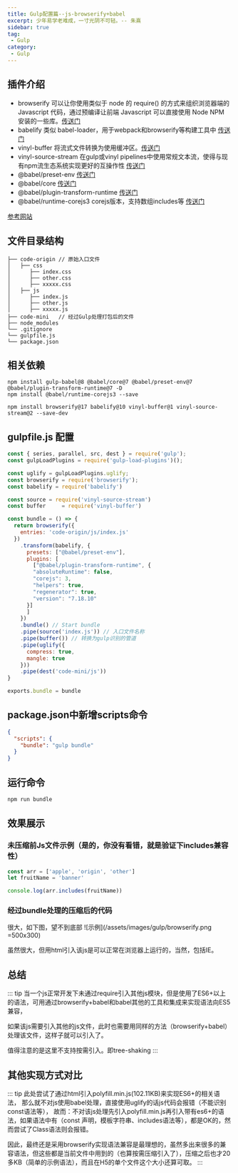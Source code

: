 ```yaml
---
title: Gulp配置篇--js-browserify+babel
excerpt: 少年易学老难成，一寸光阴不可轻。-- 朱熹
sidebar: true
tag:
 - Gulp
category:
 - Gulp
---
```


## 插件介绍
+ browserify 可以让你使用类似于 node 的 require() 的方式来组织浏览器端的 Javascript 代码，通过预编译让前端 Javascript 可以直接使用 Node NPM 安装的一些库。[传送门](https://github.com/browserify/browserify)
+ babelify 类似 babel-loader，用于webpack和browserify等构建工具中 [传送门](https://github.com/babel/babelify)
+ vinyl-buffer 将流式文件转换为使用缓冲区。[传送门](https://github.com/hughsk/vinyl-buffer)
+ vinyl-source-stream 在gulp或vinyl pipelines中使用常规文本流，使得与现有npm流生态系统实现更好的互操作性 [传送门](https://github.com/hughsk/vinyl-source-stream)
+ @babel/preset-env [传送门](https://www.babeljs.cn/docs/babel-preset-env)
+ @babel/core [传送门](https://www.babeljs.cn/docs/babel-core)
+ @babel/plugin-transform-runtime [传送门](https://www.babeljs.cn/docs/babel-plugin-transform-runtime)
+ @babel/runtime-corejs3 corejs版本，支持数组includes等 [传送门](https://www.babeljs.cn/docs/babel-plugin-transform-runtime)

[参考网站](https://www.digitalocean.com/community/tutorials/getting-started-with-browserify#toc-browserify-transforms)

## 文件目录结构

```
├── code-origin // 原始入口文件
│   ├── css
│      ├── index.css 
│      ├── other.css 
│      ├── xxxxx.css
│   ├── js
│      ├── index.js 
│      ├── other.js 
│      ├── xxxxx.js
├── code-mini   // 经过Gulp处理打包后的文件
├── node_modules
└── .gitignore
└── gulpfile.js 
└── package.json
```


## 相关依赖

```
npm install gulp-babel@8 @babel/core@7 @babel/preset-env@7 @babel/plugin-transform-runtime@7 -D
npm install @babel/runtime-corejs3 --save

npm install browserify@17 babelify@10 vinyl-buffer@1 vinyl-source-stream@2 --save-dev
```

## gulpfile.js 配置

```js
const { series, parallel, src, dest } = require('gulp');
const gulpLoadPlugins = require('gulp-load-plugins')();

const uglify = gulpLoadPlugins.uglify;
const browserify = require('browserify');
const babelify = require('babelify')

const source = require('vinyl-source-stream')
const buffer     = require('vinyl-buffer')

const bundle = () => {
  return browserify({
    entries: 'code-origin/js/index.js'
  })
    .transform(babelify, {
      presets: ["@babel/preset-env"],
      plugins: [
        ["@babel/plugin-transform-runtime", {
        "absoluteRuntime": false,
        "corejs": 3,
        "helpers": true,
        "regenerator": true,
        "version": "7.18.10"
      }]
      ]
    })
    .bundle() // Start bundle
    .pipe(source('index.js')) // 入口文件名称
    .pipe(buffer()) // 转换为gulp识别的管道
    .pipe(uglify({
      compress: true,
      mangle: true
    }))
    .pipe(dest('code-mini/js'))
}

exports.bundle = bundle
```

## package.json中新增scripts命令

```json
{
  "scripts": {
    "bundle": "gulp bundle"
  }
}
```

## 运行命令

```bash
npm run bundle
```

## 效果展示

### 未压缩前Js文件示例（是的，你没有看错，就是验证下includes兼容性）

```js
const arr = ['apple', 'origin', 'other']
let fruitName = 'banner'

console.log(arr.includes(fruitName))
```

### 经过bundle处理的压缩后的代码

很大，如下图，望不到底部
![示例](/assets/images/gulp/browserify.png =500x300)

虽然很大，但用html引入该js是可以正常在浏览器上运行的，当然，包括IE。


## 总结

::: tip
当一个js正常开发下未通过require引入其他js模块，但是使用了ES6+以上的语法，可用通过browserify+babel和babel其他的工具和集成来实现语法向ES5兼容，

如果该js需要引入其他的js文件，此时也需要用同样的方法（browserify+babel）处理该文件，这样子就可以引入了。

值得注意的是这里不支持按需引入。即tree-shaking
:::

## 其他实现方式对比

::: tip
此处尝试了通过html引入polyfill.min.js(102.11KB)来实现ES6+的相关语法，
那么就不对js使用babel处理，直接使用uglify的话js代码会报错（不能识别const语法等），
故而：不对该js处理先引入polyfill.min.js再引入带有es6+的语法，如果语法中有（const 声明，模板字符串、includes语法等），都是OK的，然而尝试了Class语法则会报错。

因此，最终还是采用browserify实现语法兼容是最理想的，虽然多出来很多的兼容语法，但这些都是当前文件中用到的（也算按需压缩引入了），压缩之后也才20多KB（简单的示例语法），而且在H5的单个文件这个大小还算可取。
:::